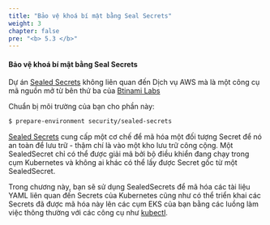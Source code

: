 ```yaml
---
title: "Bảo vệ khoá bí mật bằng Seal Secrets"
weight: 3
chapter: false
pre: "<b> 5.3 </b>"
---
```


#### Bảo vệ khoá bí mật bằng Seal Secrets


Dự án [Sealed Secrets](https://docs.bitnami.com/tutorials/sealed-secrets) không liên quan đến Dịch vụ AWS mà là một công cụ mã nguồn mở từ bên thứ ba của [Btinami Labs](https://bitnami.com/)

Chuẩn bị môi trường của bạn cho phần này:

```bash timeout=300 wait=30
$ prepare-environment security/sealed-secrets
```

[Sealed Secrets](https://github.com/bitnami-labs/sealed-secrets) cung cấp một cơ chế để mã hóa một đối tượng Secret để nó an toàn để lưu trữ - thậm chí là vào một kho lưu trữ công cộng. Một SealedSecret chỉ có thể được giải mã bởi bộ điều khiển đang chạy trong cụm Kubernetes và không ai khác có thể lấy được Secret gốc từ một SealedSecret.

Trong chương này, bạn sẽ sử dụng SealedSecrets để mã hóa các tài liệu YAML liên quan đến Secrets của Kubernetes cũng như có thể triển khai các Secrets đã được mã hóa này lên các cụm EKS của bạn bằng các luồng làm việc thông thường với các công cụ như [kubectl](https://kubernetes.io/docs/reference/kubectl/).

